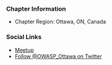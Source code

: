### Chapter Information

* Chapter Region: Ottawa, ON, Canada

### Social Links
* [Meetup](https://www.meetup.com/OWASP-Ottawa/)
* [Follow @OWASP_Ottawa on Twitter](https://twitter.com/OWASP_Ottawa)
